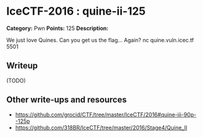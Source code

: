 # IceCTF-2016 : quine-ii-125

**Category:** Pwn
**Points:** 125
**Description:**

We just love Quines. Can you get us the flag... Again? nc quine.vuln.icec.tf 5501

## Writeup

(TODO)

## Other write-ups and resources

* https://github.com/grocid/CTF/tree/master/IceCTF/2016#quine-iii-90p--125p
* https://github.com/318BR/IceCTF/tree/master/2016/Stage4/Quine_II
